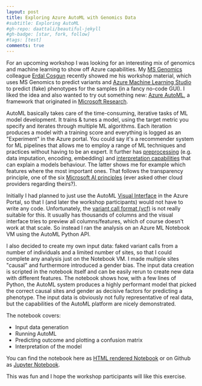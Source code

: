 ```yaml
---
layout: post
title: Exploring Azure AutoML with Genomics Data
#subtitle: Exploring AutoML
#gh-repo: daattali/beautiful-jekyll
#gh-badge: [star, fork, follow]
#tags: [test]
comments: true
---
```


For an upcoming workshop I was looking for an interesting mix of genomics and machine learning to show off Azure capabilities. My [MS Genomics](https://azure.microsoft.com/en-in/services/genomics/) colleague [Erdal Cosgun](https://www.linkedin.com/in/erdal-cosgun-b75392134/) recently showed me his workshop material, which uses MS Genomics to predict variants and [Azure Machine Learning Studio](https://studio.azureml.net/) to predict (fake) phenotypes for the samples (in a fancy no-code GUI). I liked the idea and also wanted to try out something new: [Azure AutoML](https://docs.microsoft.com/en-us/azure/machine-learning/service/concept-automated-ml), a framework that originated in [Microsoft Research](https://www.microsoft.com/en-us/research/).

AutoML basically takes care of the  time-consuming, iterative tasks of ML model development. It trains & tunes a model, using the target metric you specify and iterates through multiple ML algorithms. Each iteration produces a model with a training score and everything is logged as an "Experiment" in the Azure portal. You could say it's a recommender system for ML pipelines that allows me to employ a range of ML techniques and practices without having to be an expert. It further has [preprocessing](https://docs.microsoft.com/en-us/azure/machine-learning/service/how-to-create-portal-experiments#preprocess) (e.g. data imputation, encoding, embedding) and [interpretation capabilities](https://docs.microsoft.com/en-us/azure/machine-learning/service/machine-learning-interpretability-explainability) that can explain a models behaviour. The latter shows me for example which features where the most important ones. That follows the transparency principle, one of the six [Microsoft AI principles](https://blogs.partner.microsoft.com/mpn/shared-responsibility-ai-2/) (ever asked other cloud providers regarding theirs?). 

Initially I had planned to just use the AutoML [Visual Interface](https://azure.microsoft.com/en-in/blog/simplifying-ai-with-automated-ml-no-code-web-interface/) in the Azure Portal, so that I (and later the workshop participants) would not have to write any code. Unfortunately, the [variant call format (vcf)](https://en.wikipedia.org/wiki/Variant_Call_Format) is not really suitable for this. It usually has thousands of columns and the visual interface tries to preview all columns/features, which of course doesn't work at that scale. So instead I ran the analysis on an Azure ML Notebook VM using the AutoML Python API. 

I also decided to create my own input data: faked variant calls from a number of individuals and a limited number of sites, so that I could complete any analysis just on the Notebook VM. I made multiple sites "causal" and furthermore introduced a gender bias. The input data creation is scripted in the notebook itself and can be easily rerun to create new data with different features. The notebook shows how, with a few lines of Python, the AutoML system produces a highly performant model that picked the correct causal sites and gender as decisive factors for predicting a phenotype. The input data is obviously not fully representative of real data, but the capabilities of the AutoML platform are nicely demonstrated.

The notebook covers:
- Input data generation
- Running AutoML
- Predicting outcome and plotting a confusion matrix
- Interpretation of the model

You can find the notebook here as [HTML rendered Notebook](/data/vcf-classification-04092019.html)
or on Github as [Jupyter Notebook](https://github.com/andreas-wilm/automl-with-genomicsdata/blob/master/automl-on-variants.ipynb).

This was fun and I hope the workshop participants will like this exercise.


